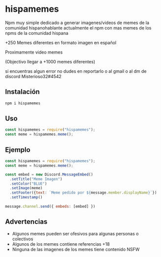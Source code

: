 # hispamemes
Npm muy simple dedicado a generar imagenes/videos de memes de la comunidad hispanohablante
actualmente el npm con mas memes de los npms de la comunidad hispana

+250 Memes diferentes en formato imagen en español

Proximamente video memes

(Objectivo llegar a +1000 memes diferentes)

si encuentras algun error no dudes en reportarlo o al gmail o al dm de discord Misterioso32#4542
## Instalación
```sh
npm i hispamemes
```
## Uso
```js
const hispamemes = require("hispamemes");
const meme = hispamemes.meme();
```
## Ejemplo
```js
const hispamemes = require("hispamemes");
const meme = hispamemes.meme();

const embed = new Discord.MessageEmbed()
  .setTitle("Meme Imagen")
  .setColor("BLUE")
  .setImage(meme)
  .setFooter({text: `Meme pedido por ${message.member.displayName}`})
  .setTimestamp()
  
message.channel.send({ embeds: [embed] })
```
## Advertencias
- Algunos memes pueden ser ofesivos para algunas personas o colectivos
- Algunos de los memes contiene referencias +18
- Ninguna de las imagenes de los memes tiene contenido NSFW